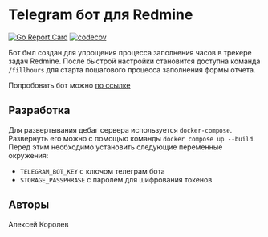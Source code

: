 # Telegram бот для Redmine

[![Go Report Card](https://goreportcard.com/badge/github.com/alphatroya/redmine-helper-bot)](https://goreportcard.com/report/github.com/alphatroya/redmine-helper-bot)
[![codecov](https://codecov.io/gh/alphatroya/redmine-helper-bot/branch/master/graph/badge.svg)](https://codecov.io/gh/alphatroya/redmine-helper-bot)

Бот был создан для упрощения процесса заполнения часов в трекере задач Redmine. После быстрой настройки становится доступна команда `/fillhours` для старта пошагового процесса заполнения формы отчета.

Попробовать бот можно [по ссылке](https://t.me/redmine_buddy_bot)

## Разработка

Для развертывания дебаг сервера используется `docker-compose`. Развернуть его можно с помощью команды `docker compose up --build`. Перед этим необходимо установить следующие переменные окружения: 

- `TELEGRAM_BOT_KEY` с ключом телеграм бота
- `STORAGE_PASSPHRASE` с паролем для шифрования токенов

## Авторы

Алексей Королев
